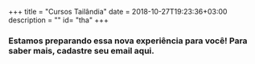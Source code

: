 +++
title = "Cursos Tailândia"
date = 2018-10-27T19:23:36+03:00
description = ""
id= "tha"
+++

### Estamos preparando essa nova experiência para você! Para saber mais, cadastre seu email aqui.


